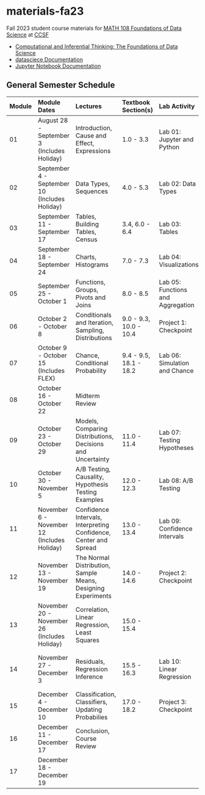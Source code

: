 # materials-fa23
Fall 2023 student course materials for [MATH 108 Foundations of Data Science](https://www.ccsf.edu/node/167501) at [CCSF](https://www.ccsf.edu)

* [Computational and Inferential Thinking: The Foundations of Data Science](https://inferentialthinking.com/)
* [datasciece Documentation](https://datascience.readthedocs.io/)
* [Jupyter Notebook Documentation]([https://jupyterlab.readthedocs.io/](https://jupyter-notebook.readthedocs.io/))

## General Semester Schedule

|Module|Module Dates|Lectures|Textbook Section(s)|Lab Activity|Homework|Project|Exam|
|:----|:----|:----|:----|:----|:----|:----|:----|
|01|August 28 - September 3 (Includes Holiday)|Introduction, Cause and Effect, Expressions|1.0 - 3.3|Lab 01: Jupyter and Python|Homework 01: Causality and Expressions| | |
|02|September 4 - September 10 (Includes Holiday)|Data Types, Sequences|4.0 - 5.3|Lab 02: Data Types|Homework 02: Data Types| | |
|03|September 11 - September 17|Tables, Building Tables, Census|3.4, 6.0 - 6.4|Lab 03: Tables|Homework 03: Tables| | |
|04|September 18 - September 24|Charts, Histograms|7.0 - 7.3|Lab 04: Visualizations|Homework 04: Visualizations| | |
|05|September 25 - October 1|Functions, Groups, Pivots and Joins|8.0 - 8.5|Lab 05: Functions and Aggregation|Homework 05: Data Analysis|Project1: World Population and Poverty| |
|06|October 2 - October 8|Conditionals and Iteration, Sampling, Distributions|9.0 - 9.3, 10.0 - 10.4|Project 1: Checkpoint|Homework 06: Iteration and Sampling| | |
|07|October 9 - October 15 (Includes FLEX)|Chance, Conditional Probability|9.4 - 9.5, 18.1 - 18.2|Lab 06: Simulation and Chance|Homework 07: Chance| | |
|08|October 16 - October 22|Midterm Review| | | | |Midterm|
|09|October 23 - October 29|Models, Comparing Distributions, Decisions and Uncertainty|11.0 - 11.4|Lab 07: Testing Hypotheses|Homework 08: Testing Hypotheses| | |
|10|October 30 - November 5|A/B Testing, Causality, Hypothesis Testing Examples|12.0 - 12.3|Lab 08: A/B Testing|Homework 09: A/B Testing| | |
|11|November 6 - November 12 (Includes Holiday)|Confidence Intervals, Interpreting Confidence, Center and Spread|13.0 - 13.4|Lab 09: Confidence Intervals|Homework 10: Confidence Intervals|Project 2: Climate| |
|12|November 13 - November 19|The Normal Distribution, Sample Means, Designing Experiments|14.0 - 14.6|Project 2: Checkpoint|Homework 11: Designing Experiments| | |
|13|November 20 - November 26 (Includes Holiday)|Correlation, Linear Regression, Least Squares|15.0 - 15.4| | |Project 3: Movie Classification| |
|14|November 27 - December 3|Residuals, Regression Inference|15.5 - 16.3|Lab 10: Linear Regression|Homework 12: Correlation and Regression| | |
|15|December 4 - December 10|Classification, Classifiers, Updating Probabilies|17.0 - 18.2|Project 3: Checkpoint|Homework 13: Classification| | |
|16|December 11 - December 17|Conclusion, Course Review| | | | | |
|17|December 18 - December 19| | | | | |Final|

